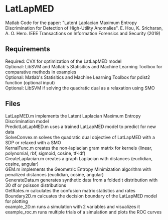 # LatLapMED
Matlab Code for the paper: "Latent Laplacian Maximum Entropy Discrimination for Detection of High-Utility Anomalies". E. Hou, K. Sricharan, A. O. Hero. IEEE Transactions on Information Forensics and Security (2019)

## Requirements
Required: CVX for optimization of the LatLapMED model  
Optional: LibSVM and Matlab's Statisitics and Machine Learning Toolbox for comparative methods in examples  
Optional: Matlab's Statisitics and Machine Learning Toolbox for pdist2 function (optional input)  
Optional: LibSVM if solving the quadratic dual as a relaxation using SMO  

## Files
LatLapMED.m implements the Latent Laplacian Maximum Entropy Discrimination model  
PredictLatLapMED.m uses a trained LatLapMED model to predict for new data  
SolveConvex.m solves the quadratic dual objective of LatLapMED with a SDP or relaxed with a SMO  
KernalFunc.m creates the non-laplacian gram matrix for kernels (linear, polynomial, rbf, sigmoid, cosine, tf-idf)  
CreateLaplacian.m creates a graph Laplacian with distances (euclidian, cosine, angular)  
GEM.m implements the Geometric Entropy Minimization algorithm with penalized distances (euclidian, cosine, angular)  
GenerateData.m generates synthetic data from a folded t distribution with 30 df or poisson distributions  
GetRates.m calculates the confusion matrix statistics and rates  
Boundary2D.m calcuates the decision boundary of the LatLapMED model for plotting  
example_2D.m runs a simulation with 2 variables and visualizes it  
example_roc.m runs multiple trials of a simulation and plots the ROC curves  

